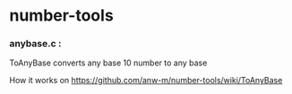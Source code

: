 # number-tools
### anybase.c :
ToAnyBase converts any base 10 number to any base

How it works on https://github.com/anw-m/number-tools/wiki/ToAnyBase
